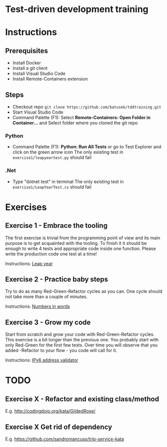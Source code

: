 # Test-driven development training

# Instructions

## Prerequisites

- Install Docker
- Install a git client
- Install Visual Studio Code
- Install Remote-Containers extension

## Steps

- Checkout repo `git clone https://github.com/batusek/tddtraining.git`
- Start Visual Studio Code
- Command Palette (F1): Select **Remote-Containers: Open Folder in Container...** and Select folder where you cloned the git repo

### Python
- Command Palette (F1): **Python: Run All Tests** or go to Test Explorer and click on the green arrow icon
The only existing test in `exercise1/leapyeartest.py` should fail

### .Net
- Type "dotnet test" in terminal
The only existing test in `exercise1/LeapYearTest.cs` should fail

# Exercises

## Exercise 1 - Embrace the tooling
The first exercise is trivial from the programming point of view and its main purpose is to get acquainted with the tooling.
To finish it it should be enough to write 4 tests and appropriate code inside one function. Please write the production code one test at a time!

Instructions: [Leap year](http://codingdojo.org/kata/LeapYears/)

## Exercise 2 - Practice baby steps
Try to do as many Red-Green-Refactor cycles as you can. One cycle should not take more than a couple of minutes.

Instructions: [Numbers in words](http://codingdojo.org/kata/NumbersInWords/)

## Exercise 3 - Grow my code
Start from scratch and grow your code with Red-Green-Refactor cycles. This exercise is a bit longer than the previous one. You probably start with only Red-Green for the first few tests. Over time you will observe that you added -Refactor to your flow - you code will call for it.

Instructions: [IPv6 address validator](https://www.codewars.com/kata/54fa4e210609868fce0002bf)

# TODO
## Exercise X - Refactor and existing class/method
E.g. http://codingdojo.org/kata/GildedRose/

## Exercise X Get rid of dependency
E.g. https://github.com/sandromancuso/trip-service-kata

